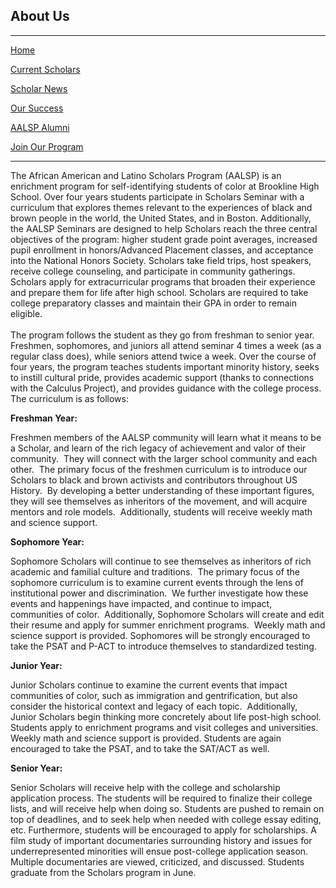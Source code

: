 About Us
--------

* * *

​[Home](/aalsp.html)

[Current Scholars](/aalsp-current-scholars.html)

[Scholar News](/aalsp-scholar-news.html)

​[Our Success](/aalsp-our-success.html)

[AALSP Alumni](/aalsp-alumni.html)

​[Join Our Program](/aalsp-join-our-program.html)

* * *

The African American and Latino Scholars Program (AALSP) is an enrichment program for self-identifying students of color at Brookline High School. Over four years students participate in Scholars Seminar with a curriculum that explores themes relevant to the experiences of black and brown people in the world, the United States, and in Boston. Additionally, the AALSP Seminars are designed to help Scholars reach the three central objectives of the program: higher student grade point averages, increased pupil enrollment in honors/Advanced Placement classes, and acceptance into the National Honors Society. Scholars take field trips, host speakers, receive college counseling, and participate in community gatherings. Scholars apply for extracurricular programs that broaden their experience and prepare them for life after high school. Scholars are required to take college preparatory classes and maintain their GPA in order to remain eligible.  
​  
The program follows the student as they go from freshman to senior year. Freshmen, sophomores, and juniors all attend seminar 4 times a week (as a regular class does), while seniors attend twice a week. Over the course of four years, the program teaches students important minority history, seeks to instill cultural pride, provides academic support (thanks to connections with the Calculus Project), and provides guidance with the college process. The curriculum is as follows:  
  
  
**Freshman Year:**   
  
​Freshmen members of the AALSP community will learn what it means to be a Scholar, and learn of the rich legacy of achievement and valor of their community.  They will connect with the larger school community and each other.  The primary focus of the freshmen curriculum is to introduce our Scholars to black and brown activists and contributors throughout US History.  By developing a better understanding of these important figures, they will see themselves as inheritors of the movement, and will acquire mentors and role models.  Additionally, students will receive weekly math and science support.  
  
**Sophomore Year:**  
  
Sophomore Scholars will continue to see themselves as inheritors of rich academic and familial culture and traditions.  The primary focus of the sophomore curriculum is to examine current events through the lens of institutional power and discrimination.  We further investigate how these events and happenings have impacted, and continue to impact, communities of color.  Additionally, Sophomore Scholars will create and edit their resume and apply for summer enrichment programs.  Weekly math and science support is provided. Sophomores will be strongly encouraged to take the PSAT and P-ACT to introduce themselves to standardized testing.  
  
**Junior Year:**  
  
Junior Scholars continue to examine the current events that impact communities of color, such as immigration and gentrification, but also consider the historical context and legacy of each topic.  Additionally, Junior Scholars begin thinking more concretely about life post-high school.  Students apply to enrichment programs and visit colleges and universities.  Weekly math and science support is provided. Students are again encouraged to take the PSAT, and to take the SAT/ACT as well.  
  
**Senior Year:**  
  
Senior Scholars will receive help with the college and scholarship application process. The students will be required to finalize their college lists, and will receive help when doing so. Students are pushed to remain on top of deadlines, and to seek help when needed with college essay editing, etc. Furthermore, students will be encouraged to apply for scholarships. A film study of important documentaries surrounding history and issues for underrepresented minorities will ensue post-college application season. Multiple documentaries are viewed, criticized, and discussed. Students graduate from the Scholars program in June.